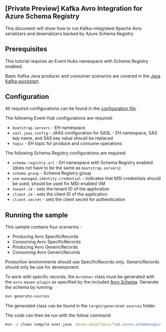 ## [Private Preview] Kafka Avro Integration for Azure Schema Registry
This document will show how to run Kafka-integrated Apache Avro serializers and deserializers backed by Azure Schema Registry

## Prerequisites
This tutorial requires an Event Hubs namespace with Schema Registry enabled.

Basic Kafka Java producer and consumer scenarios are covered in the [Java Kafka quickstart](https://github.com/Azure/azure-event-hubs-for-kafka/tree/master/quickstart/java).

## Configuration
All required configurations can be found in the [configuration file](src/main/resources/app.properties).

The following Event Hub configurations are required:
- `bootstrap.servers` - EH namespace 
- `sasl.jaas.config` - JAAS configuration for SASL - EH namespace, SAS key name, and SAS key value should be replaced
- `topic` - EH topic for produce and consume operations

The following Schema Registry configurations are required:
- `schema.registry.url` - EH namespace with Schema Registry enabled (does not have to be the same as `bootstrap.servers`)
- `schema.group` - Schema Registry group
- `use.managed.identity.credential` - indicates that MSI credentials should be used, should be used for MSI-enabled VM
- `tenant.id` - sets the tenant ID of the application
- `client.id` - sets the client ID of the application
- `client.secret` - sets the client secret for authentication

## Running the sample

This sample contains four scenarios - 
- Producing Avro SpecificRecords
- Consuming Avro SpecificRecords
- Producing Avro GenericRecords
- Consuming Avro GenericRecords

Production environments should use SpecificRecords only.  GenericRecords should only be use for development.

To work with specific records, the `AvroUser` class must be generated with the `avro-maven-plugin` as specified by the included [Avro Schema](src/main/resources/java/com/azure/schemaregistry/samples/AvroUser.avsc).  Generate the schema by running:
```bash
mvn generate-sources
```

The generated class can be found in the `target/generated-sources` folder.

The code can then be run with the follow command:
```bash
mvn -e clean compile exec:java -Dexec.mainClass="com.azure.schemaregistry.samples.App"
```